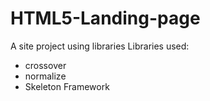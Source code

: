 # HTML5-Landing-page
A site project using libraries
Libraries used:
* crossover
* normalize
* Skeleton Framework
